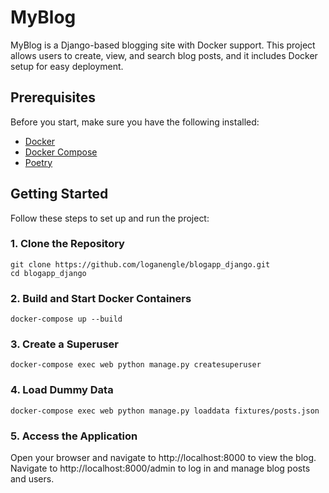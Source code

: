 # MyBlog

MyBlog is a Django-based blogging site with Docker support. This project allows users to create, view, and search blog posts, and it includes Docker setup for easy deployment.

## Prerequisites

Before you start, make sure you have the following installed:

- [Docker](https://www.docker.com/get-started)
- [Docker Compose](https://docs.docker.com/compose/install/)
- [Poetry](https://python-poetry.org/docs/#installation)

## Getting Started

Follow these steps to set up and run the project:

### 1. Clone the Repository

```shell
git clone https://github.com/loganengle/blogapp_django.git
cd blogapp_django
```

### 2. Build and Start Docker Containers

```shell
docker-compose up --build
```

### 3. Create a Superuser

```shell
docker-compose exec web python manage.py createsuperuser
```

### 4. Load Dummy Data

```shell
docker-compose exec web python manage.py loaddata fixtures/posts.json
```

### 5. Access the Application

Open your browser and navigate to http://localhost:8000 to view the blog.
Navigate to http://localhost:8000/admin to log in and manage blog posts and users.
